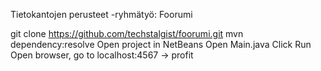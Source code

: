Tietokantojen perusteet -ryhmätyö: Foorumi

git clone https://github.com/techstalgist/foorumi.git
mvn dependency:resolve
Open project in NetBeans
Open Main.java
Click Run
Open browser, go to localhost:4567 → profit

